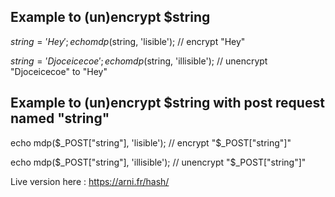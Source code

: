 ## Example to (un)encrypt $string

$string = 'Hey';
echo mdp($string, 'lisible');  // encrypt "Hey"

$string = 'Djoceicecoe';
echo mdp($string, 'illisible');  // unencrypt "Djoceicecoe" to "Hey"


## Example to (un)encrypt $string with post request named "string"

echo mdp($_POST["string"], 'lisible');  // encrypt "$_POST["string"]"

echo mdp($_POST["string"], 'illisible');  // unencrypt "$_POST["string"]"

Live version here : https://arni.fr/hash/

